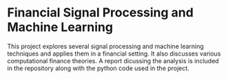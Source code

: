 # Financial Signal Processing and Machine Learning

This project explores several signal processing and machine learning techniques and applies them in a financial setting. It also discusses various computational finance theories. A report dicussing the analysis is included in the repository along with the python code used in the project.
